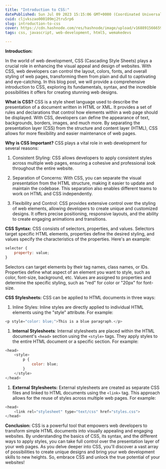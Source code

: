 ```yaml
---
title: "Introduction to CSS:"
datePublished: Sun Jul 09 2023 15:15:06 GMT+0000 (Coordinated Universal Time)
cuid: cljvkszao000109mj2tru5rp6
slug: introduction-to-css
cover: https://cdn.hashnode.com/res/hashnode/image/upload/v1688915666594/97de48d7-c651-4947-adb0-0d5bb1e2bf0e.jpeg
tags: css, javascript, web-development, html5, wemakedevs

---
```


**Introduction:**

In the world of web development, CSS (Cascading Style Sheets) plays a crucial role in enhancing the visual appeal and design of websites. With CSS, web developers can control the layout, colors, fonts, and overall styling of web pages, transforming them from plain and dull to captivating and eye-catching. In this blog post, we will provide a comprehensive introduction to CSS, exploring its fundamentals, syntax, and the incredible possibilities it offers for creating stunning web designs.

**What is CSS?** CSS is a style sheet language used to describe the presentation of a document written in HTML or XML. It provides a set of rules and declarations that control how elements within a web page should be displayed. With CSS, developers can define the appearance of text, backgrounds, borders, images, and much more. By separating the presentation layer (CSS) from the structure and content layer (HTML), CSS allows for more flexibility and easier maintenance of web pages.

**Why is CSS Important?** CSS plays a vital role in web development for several reasons:

1. Consistent Styling: CSS allows developers to apply consistent styles across multiple web pages, ensuring a cohesive and professional look throughout the entire website.
    
2. Separation of Concerns: With CSS, you can separate the visual presentation from the HTML structure, making it easier to update and maintain the codebase. This separation also enables different teams to work on HTML and CSS independently.
    
3. Flexibility and Control: CSS provides extensive control over the styling of web elements, allowing developers to create unique and customized designs. It offers precise positioning, responsive layouts, and the ability to create engaging animations and transitions.
    

**CSS Syntax:** CSS consists of selectors, properties, and values. Selectors target specific HTML elements, properties define the desired styling, and values specify the characteristics of the properties. Here's an example:

```javascript
selector {
    property: value;
}
```

Selectors can target elements by their tag names, class names, or IDs. Properties define what aspect of an element you want to style, such as color, font-size, background, etc. Values are assigned to properties and determine the specific styling, such as "red" for color or "20px" for font-size.

**CSS Stylesheets:** CSS can be applied to HTML documents in three ways:

1. Inline Styles: Inline styles are directly applied to individual HTML elements using the "style" attribute. For example:
    

```javascript
<p style="color: blue;">This is a blue paragraph.</p>
```

1. **Internal Stylesheets**: Internal stylesheets are placed within the HTML document's `<head>` section using the `<style>` tags. They apply styles to the entire HTML document or a specific section. For example:
    

```javascript
<head>
    <style>
        p {
            color: blue;
        }
    </style>
</head>
```

1. **External Stylesheets:** External stylesheets are created as separate CSS files and linked to HTML documents using the `<link>` tag. This approach allows for the reuse of styles across multiple web pages. For example:
    

```javascript
<head>
    <link rel="stylesheet" type="text/css" href="styles.css">
</head>
```

**Conclusion:** CSS is a powerful tool that empowers web developers to transform simple HTML documents into visually appealing and engaging websites. By understanding the basics of CSS, its syntax, and the different ways to apply styles, you can take full control over the presentation layer of your web pages. As you delve deeper into CSS, you'll discover a vast array of possibilities to create unique designs and bring your web development skills to new heights. So, embrace CSS and unlock the true potential of your websites!